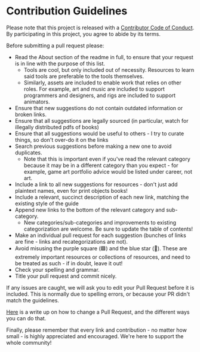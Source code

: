# Contribution Guidelines

Please note that this project is released with a [Contributor Code of Conduct](code-of-conduct.md). By participating in this project, you agree to abide by its terms.

Before submitting a pull request please:

- Read the About section of the readme in full, to ensure that your request is in line with the purpose of this list.
    - Tools are cool, but only included out of necessity. Resources to learn said tools are preferable to the tools themselves. 
    - Similarly, assets are included to enable work that relies on other roles. For example, art and music are included to support programmers and designers, and rigs are included to support animators. 
- Ensure that new suggestions do not contain outdated information or broken links.
- Ensure that all suggestions are legally sourced (in particular, watch for illegally distributed pdfs of books)
- Ensure that all suggestions would be useful to others - I try to curate things, so don't over-do it on the links 
- Search previous suggestions before making a new one to avoid duplicates.
    - Note that this is important even if you've read the relevant category because it may be in a different category than you expect - for example, game art portfolio advice would be listed under career, not art.
- Include a link to all new suggestions for resources - don't just add plaintext names, even for print objects books!
- Include a relevant, succinct description of each new link, matching the existing style of the guide
- Append new links to the bottom of the relevant category and sub-category.
    - New categories/sub-categories and improvements to existing categorization are welcome. Be sure to update the table of contents!
- Make an individual pull request for each suggestion (bunches of links are fine - links and recategorizations are not).
- Avoid misusing the purple square (🟪) and the blue star (💠). These are extremely important resources or collections of resources, and need to be treated as such - if in doubt, leave it out!
- Check your spelling and grammar.
- Title your pull request and commit nicely.

If any issues are caught, we will ask you to edit your Pull Request before it is included. This is normally due to spelling errors, or because your PR didn't match the guidelines.

[Here](https://github.com/RichardLitt/knowledge/blob/master/github/amending-a-commit-guide.md) is a write up on how to change a Pull Request, and the different ways you can do that.

Finally, please remember that every link and contribution - no matter how small - is highly appreciated and encouraged. We're here to support the whole community!